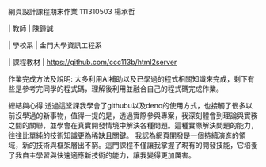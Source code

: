 網頁設計課程期末作業
111310503 楊承哲

| 教師 | 陳鍾誠 

| 學校系 | 金門大學資訊工程系

| 課程教材 | https://github.com/ccc113b/html2server 

作業完成方法及說明:
大多利用AI補助以及已學過的程式相關知識來完成，剩下有些是參考完同學的程式碼，理解後利用並融合自己的程式碼完成作業。

總結與心得:透過這堂課我學會了githubu以及deno的使用方式，也接觸了很多以前沒學過的新事物，值得一提的是，透過實際參與專案，我深刻體會到理論與實務之間的關聯，並學會在真實開發情境中解決各種問題。這種實際解決問題的能力，往往比單純的技術知識更為稀缺且關鍵。
我認為網頁開發是一個持續演進的領域，新的技術與框架層出不窮。這門課程不僅讓我掌握了現有的開發技能，它培養了我自主學習與快速適應新技術的能力，讓我變得更加厲害。

